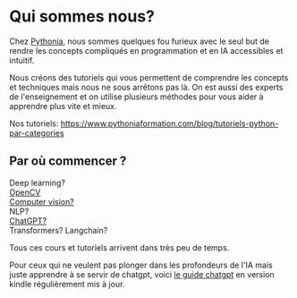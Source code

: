 <h1>Qui sommes nous?</h1> 
Chez <a href='https://www.pythoniaformation.com/'>Pythonia</a>, nous sommes quelques fou furieux avec le seul but de rendre les concepts compliqués en programmation et en IA accessibles et intuitif.

Nous créons des tutoriels qui vous permettent de comprendre les concepts et techniques mais nous ne sous arrêtons pas là. On est aussi des experts de l'enseignement
et on utilise plusieurs méthodes pour vous aider à apprendre plus vite et mieux.

Nos tutoriels: https://www.pythoniaformation.com/blog/tutoriels-python-par-categories


<h2>Par où commencer ?</h2>
Deep learning? <br>
<a href="https://www.pythoniaformation.com/blog/tutoriels-python-par-categories/apprendre-la-computer-vision/opencv-bases-partie1"> OpenCV</a><br>
<a href="https://www.pythoniaformation.com/blog/tutoriels-python-par-categories/apprendre-la-computer-vision">Computer vision? </a><br>
NLP?<br>
<a href="https://www.pythoniaformation.com/blog/tutoriels-python-par-categories/fun-ia-application/chatgpt-guide-ultime-partie1">ChatGPT?</a> <br>
Transformers? 
Langchain? 

Tous ces cours et tutoriels arrivent dans très peu de temps.


Pour ceux qui ne veulent pas plonger dans les profondeurs de l'IA mais juste apprendre à se servir de chatgpt, voici <a href="https://www.amazon.fr/Guide-COMPLET-ChatGPT-meilleur-puissance-ebook/dp/B0C7HJC841">le guide chatgpt</a> en version kindle régulièrement mis à jour.
